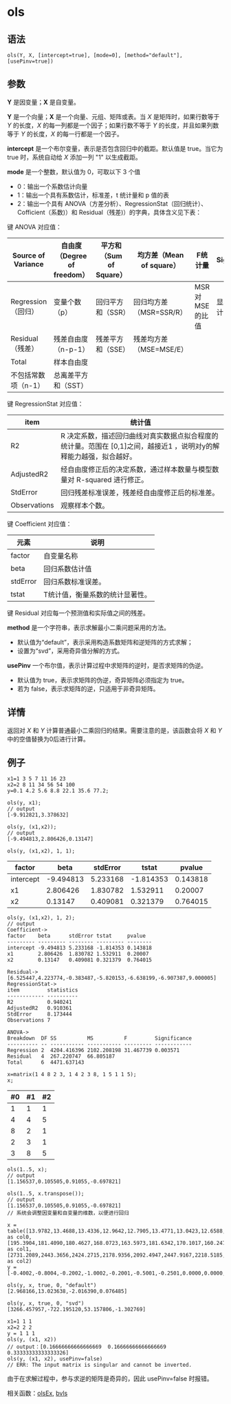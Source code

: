 # ols

## 语法

`ols(Y, X, [intercept=true], [mode=0], [method="default"], [usePinv=true])`

## 参数

**Y** 是因变量；**X** 是自变量。

**Y** 是一个向量；**X** 是一个向量、元组、矩阵或表。当 *X* 是矩阵时，如果行数等于
*Y* 的长度，*X* 的每一列都是一个因子；如果行数不等于 *Y* 的长度，并且如果列数等于 *Y*
的长度，*X* 的每一行都是一个因子。

**intercept** 是一个布尔变量，表示是否包含回归中的截距。默认值是 true。当它为 true 时，系统自动给 *X* 添加一列 "1"
以生成截距。

**mode** 是一个整数，默认值为 0，可取以下 3 个值

* 0：输出一个系数估计向量
* 1：输出一个具有系数估计，标准差，t 统计量和 p 值的表
* 2：输出一个具有 ANOVA（方差分析）、RegressionStat（回归统计）、Cofficient（系数)）和
  Residual（残差)）的字典，具体含义见下表：

键 ANOVA 对应值：

| Source of Variance | 自由度（Degree of freedom） | 平方和（Sum of Square） | 均方差（Mean of square） | F统计量 | Significance |
| --- | --- | --- | --- | --- | --- |
| Regression（回归） | 变量个数（p） | 回归平方和（SSR） | 回归均方差（MSR=SSR/R） | MSR 对 MSE 的比值 | 显著性，即统计出的 P 值 |
| Residual（残差） | 残差自由度（n-p-1） | 残差平方和（SSE） | 残差均方差（MSE=MSE/E） |  |  |
| Total | 样本自由度 |  |  |  |  |
| 不包括常数项（n-1） | 总离差平方和（SST） |  |  |  |  |

键 RegressionStat 对应值：

| item | 统计值 |
| --- | --- |
| R2 | R 决定系数，描述回归曲线对真实数据点拟合程度的统计量。范围在 [0,1]之间，越接近1 ，说明对y的解释能力越强，拟合越好。 |
| AdjustedR2 | 经自由度修正后的决定系数，通过样本数量与模型数量对 R-squared 进行修正。 |
| StdError | 回归残差标准误差，残差经自由度修正后的标准差。 |
| Observations | 观察样本个数。 |

键 Coefficient 对应值：

| 元素 | 说明 |
| --- | --- |
| factor | 自变量名称 |
| beta | 回归系数估计值 |
| stdError | 回归系数标准误差。 |
| tstat | T统计值，衡量系数的统计显著性。 |

键 Residual 对应每一个预测值和实际值之间的残差。

**method** 是一个字符串，表示求解最小二乘问题采用的方法。

* 默认值为“default”，表示采用构造系数矩阵和逆矩阵的方式求解；
* 设置为“svd”，采用奇异值分解的方式。

**usePinv** 一个布尔值，表示计算过程中求矩阵的逆时，是否求矩阵的伪逆。

* 默认值为 true，表示求矩阵的伪逆，奇异矩阵必须指定为 true。
* 若为 false，表示求矩阵的逆，只适用于非奇异矩阵。

## 详情

返回对 *X* 和 *Y* 计算普通最小二乘回归的结果。需要注意的是，该函数会将 *X* 和 *Y*
中的空值替换为0后进行计算。

## 例子

```
x1=1 3 5 7 11 16 23
x2=2 8 11 34 56 54 100
y=0.1 4.2 5.6 8.8 22.1 35.6 77.2;

ols(y, x1);
// output
[-9.912821,3.378632]

ols(y, (x1,x2));
// output
[-9.494813,2.806426,0.13147]
```

```
ols(y, (x1,x2), 1, 1);
```

| factor | beta | stdError | tstat | pvalue |
| --- | --- | --- | --- | --- |
| intercept | -9.494813 | 5.233168 | -1.814353 | 0.143818 |
| x1 | 2.806426 | 1.830782 | 1.532911 | 0.20007 |
| x2 | 0.13147 | 0.409081 | 0.321379 | 0.764015 |

```
ols(y, (x1,x2), 1, 2);
// output
Coefficient->
factor    beta      stdError tstat     pvalue
--------- --------- -------- --------- --------
intercept -9.494813 5.233168 -1.814353 0.143818
x1        2.806426  1.830782 1.532911  0.20007
x2        0.13147   0.409081 0.321379  0.764015

Residual->[6.525447,4.223774,-0.383487,-5.820153,-6.638199,-6.907387,9.000005]
RegressionStat->
item         statistics
------------ ----------
R2           0.940241
AdjustedR2   0.910361
StdError     8.173444
Observations 7

ANOVA->
Breakdown  DF SS          MS          F         Significance
---------- -- ----------- ----------- --------- ------------
Regression 2  4204.416396 2102.208198 31.467739 0.003571
Residual   4  267.220747  66.805187
Total      6  4471.637143
```

```
x=matrix(1 4 8 2 3, 1 4 2 3 8, 1 5 1 1 5);
x;
```

| #0 | #1 | #2 |
| --- | --- | --- |
| 1 | 1 | 1 |
| 4 | 4 | 5 |
| 8 | 2 | 1 |
| 2 | 3 | 1 |
| 3 | 8 | 5 |

```
ols(1..5, x);
// output
[1.156537,0.105505,0.91055,-0.697821]

ols(1..5, x.transpose());
// output
[1.156537,0.105505,0.91055,-0.697821]
// 系统会调整因变量和自变量的维数，以便进行回归
```

```
x = table([13.9782,13.4688,13.4336,12.9642,12.7905,13.4771,13.0423,12.6588,13.8933,13.9006] as col0, [195.3904,181.4090,180.4627,168.0723,163.5973,181.6342,170.1017,160.2477,193.0241,193.2270] as col1, [2731.2089,2443.3656,2424.2715,2178.9356,2092.4947,2447.9167,2218.5185,2028.5594,2681.7456,2685.9754] as col2)
y = [-0.4002,-0.8004,-0.2002,-1.0002,-0.2001,-0.5001,-0.2501,0.0000,0.0000,0.0000]

ols(y, x, true, 0, "default")
[2.968166,13.023638,-2.016390,0.076485]

ols(y, x, true, 0, "svd")
[3266.457957,-722.195120,53.157806,-1.302769]
```

```
x1=1 1 1
x2=2 2 2
y = 1 1 1
ols(y, (x1, x2))
// output：[0.16666666666666669	0.16666666666666669	0.33333333333333326]
ols(y, (x1, x2), usePinv=false)
// ERR: The input matrix is singular and cannot be inverted.
```

由于在求解过程中，参与求逆的矩阵是奇异的，因此 usePinv=false 时报错。

相关函数：[olsEx](olsEx.md), [bvls](../b/bvls.md)

